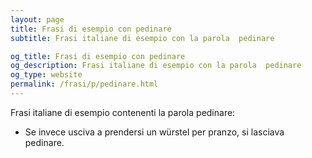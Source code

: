 ```yaml
---
layout: page
title: Frasi di esempio con pedinare 
subtitle: Frasi italiane di esempio con la parola  pedinare

og_title: Frasi di esempio con pedinare 
og_description: Frasi italiane di esempio con la parola  pedinare
og_type: website
permalink: /frasi/p/pedinare.html
---
```


Frasi italiane di esempio contenenti la parola pedinare:


- Se invece usciva a prendersi un würstel per pranzo, si lasciava pedinare.
